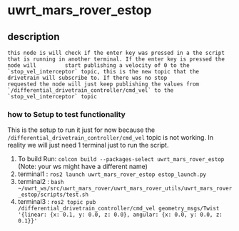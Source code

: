# uwrt_mars_rover_estop

##  description
    this node is will check if the enter key was pressed in a the script that is running in another terminal. If the enter key is pressed the node will         start publishing a velocity of 0 to the `stop_vel_interceptor` topic, this is the new topic that the drivetrain will subscribe to. If there was no stop 
    requested the node will just keep publishing the values from `/differential_drivetrain_controller/cmd_vel` to the `stop_vel_interceptor` topic 


  
### how to Setup to test functionality 

This is the setup to run it just for now because the `/differential_drivetrain_controller/cmd_vel` topic is not working.
In reality we will just need 1 terminal just to run the script.

1. To build Run: `colcon build --packages-select uwrt_mars_rover_estop` (Note: your ws might have a different name)
2. terminal1 : `ros2 launch uwrt_mars_rover_estop estop_launch.py`
3. terminal2 : `bash ~/uwrt_ws/src/uwrt_mars_rover/uwrt_mars_rover_utils/uwrt_mars_rover_estop/scripts/test.sh` 
4. terminal3 : `ros2 topic pub /differential_drivetrain_controller/cmd_vel geometry_msgs/Twist '{linear: {x: 0.1, y: 0.0, z: 0.0}, angular: {x: 0.0, y: 0.0, z: 0.1}}'`
